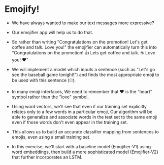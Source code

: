 # Emojify!

- We have always wanted to make our text messages more expressive? 

- Our emojifier app will help us to do that. 

- So rather than writing "Congratulations on the promotion!  Let's get coffee and talk. Love you!"  the emojifier can automatically turn this into "Congratulations on the promotion! 👍 Lets get coffee and talk. ☕️ Love you! ❤️"

- We will implement a model which inputs a sentence (such as "Let's go see the baseball game tonight!") and finds the most appropriate emoji to be used with this sentence (⚾️). 

-  In many emoji interfaces, We need to remember that ❤️ is the "heart" symbol rather than the "love" symbol. 

- Using word vectors, we'll see that even if our training set explicitly relates only to a few words in a particular emoji, Our algorithm will be able to generalize and associate words in the test set to the same emoji even if those words don't even appear in the training set. 

- This allows us to build an accurate classifier mapping from sentences to emojis, even using a small training set.

- In this exercise, we'll start with a baseline model (Emojifier-V1) using word embeddings, then build a more sophisticated model (Emojifier-V2) that further incorporates an LSTM.

